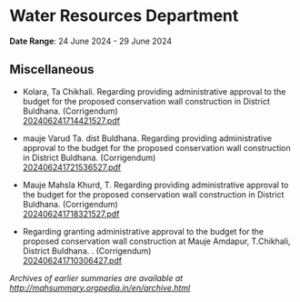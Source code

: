 # Water Resources Department

**Date Range**: 24 June 2024 - 29 June 2024


## Miscellaneous
- Kolara, Ta Chikhali. Regarding providing administrative approval to the budget for the proposed conservation wall construction in District Buldhana. (Corrigendum)\
  [202406241714421527.pdf](https://gr.maharashtra.gov.in/Site/Upload/Government%20Resolutions/English/202406241714421527.pdf)

- mauje Varud Ta. dist Buldhana. Regarding providing administrative approval to the budget for the proposed conservation wall construction in District Buldhana. (Corrigendum)\
  [202406241721536527.pdf](https://gr.maharashtra.gov.in/Site/Upload/Government%20Resolutions/English/202406241721536527.pdf)

- Mauje Mahsla Khurd, T. Regarding providing administrative approval to the budget for the proposed conservation wall construction in District Buldhana. (Corrigendum)\
  [202406241718321527.pdf](https://gr.maharashtra.gov.in/Site/Upload/Government%20Resolutions/English/202406241718321527.pdf)

- Regarding granting administrative approval to the budget for the proposed conservation wall construction at Mauje Amdapur, T.Chikhali, District Buldhana. . (Corrigendum)\
  [202406241710306427.pdf](https://gr.maharashtra.gov.in/Site/Upload/Government%20Resolutions/English/202406241710306427.pdf)


*Archives of earlier summaries are available at http://mahsummary.orgpedia.in/en/archive.html*